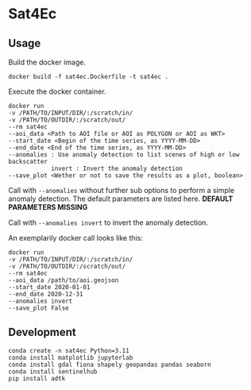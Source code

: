 # Sat4Ec

## Usage

Build the docker image.

```
docker build -f sat4ec.Dockerfile -t sat4ec .
```

Execute the docker container.

```
docker run
-v /PATH/TO/INPUT/DIR/:/scratch/in/
-v /PATH/TO/OUTDIR/:/scratch/out/
--rm sat4ec
--aoi_data <Path to AOI file or AOI as POLYGON or AOI as WKT>
--start_date <Begin of the time series, as YYYY-MM-DD>
--end_date <End of the time series, as YYYY-MM-DD>
--anomalies : Use anomaly detection to list scenes of high or low backscatter
            invert : Invert the anomaly detection
--save_plot <Wether or not to save the results as a plot, boolean>
```

Call with `--anomalies` without further sub options to perform a simple anomaly detection. The default parameters are listed here. **DEFAULT PARAMETERS MISSING**

Call with `--anomalies invert` to invert the anomaly detection.

An exemplarily docker call looks like this:

```
docker run
-v /PATH/TO/INPUT/DIR/:/scratch/in/
-v /PATH/TO/OUTDIR/:/scratch/out/
--rm sat4ec
--aoi_data /path/to/aoi.geojson
--start_date 2020-01-01
--end_date 2020-12-31
--anomalies invert
--save_plot False
```

## Development

```
conda create -n sat4ec Python=3.11
conda install matplotlib jupyterlab
conda install gdal fiona shapely geopandas pandas seaborn
conda install sentinelhub
pip install adtk
```
